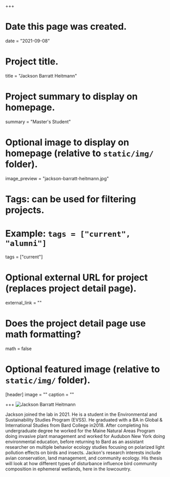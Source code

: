 +++
# Date this page was created.
date = "2021-09-08"

# Project title.
title = "Jackson Barratt Heitmann"

# Project summary to display on homepage.
summary = "Master's Student"

# Optional image to display on homepage (relative to `static/img/` folder).
image_preview = "jackson-barratt-heitmann.jpg"

# Tags: can be used for filtering projects.
# Example: `tags = ["current", "alumni"]`
tags = ["current"]

# Optional external URL for project (replaces project detail page).
external_link = ""

# Does the project detail page use math formatting?
math = false

# Optional featured image (relative to `static/img/` folder).
[header]
image = ""
caption = ""

+++
![Jackson Barratt Heitmann](/img/jackson-barratt-heitmann.jpg)

Jackson joined the lab in 2021. He is a student in the Environmental and
Sustainability Studies Program (EVSS). He graduated with a BA in Global &
International Studies from Bard College in2018. After completing his
undergraduate degree he worked for the Maine Natural Areas Program doing
invasive plant management and worked for Audubon New York doing environmental
education, before returning to Bard as an assistant researcher on multiple
behavior ecology studies focusing on polarized light pollution effects on birds
and insects. Jackon's research interests include avian conservation, land
management, and community ecology. His thesis will look at how different types
of disturbance influence bird community composition in ephemeral wetlands, here
in the lowcountry.